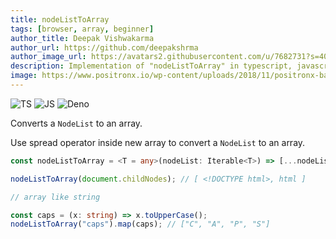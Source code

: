 ```yaml
---
title: nodeListToArray
tags: [browser, array, beginner]
author_title: Deepak Vishwakarma
author_url: https://github.com/deepakshrma
author_image_url: https://avatars2.githubusercontent.com/u/7682731?s=400
description: Implementation of "nodeListToArray" in typescript, javascript and deno.
image: https://www.positronx.io/wp-content/uploads/2018/11/positronx-banner-1152-1.jpg
---
```


![TS](https://img.shields.io/badge/supports-typescript-blue.svg?style=flat-square)
![JS](https://img.shields.io/badge/supports-javascript-yellow.svg?style=flat-square)
![Deno](https://img.shields.io/badge/supports-deno-green.svg?style=flat-square)

Converts a `NodeList` to an array.

Use spread operator inside new array to convert a `NodeList` to an array.

```ts title="typescript"
const nodeListToArray = <T = any>(nodeList: Iterable<T>) => [...nodeList];
```

```ts title="typescript"
nodeListToArray(document.childNodes); // [ <!DOCTYPE html>, html ]

// array like string

const caps = (x: string) => x.toUpperCase();
nodeListToArray("caps").map(caps); // ["C", "A", "P", "S"]
```
